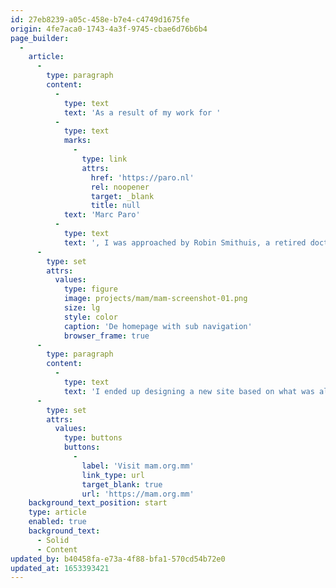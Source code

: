 ```yaml
---
id: 27eb8239-a05c-458e-b7e4-c4749d1675fe
origin: 4fe7aca0-1743-4a3f-9745-cbae6d76b6b4
page_builder:
  -
    article:
      -
        type: paragraph
        content:
          -
            type: text
            text: 'As a result of my work for '
          -
            type: text
            marks:
              -
                type: link
                attrs:
                  href: 'https://paro.nl'
                  rel: noopener
                  target: _blank
                  title: null
            text: 'Marc Paro'
          -
            type: text
            text: ', I was approached by Robin Smithuis, a retired doctor from the Netherlands. His brother Frank runs a development organization in Myanmar with his wife Ni Ni to improve healthcare and make it more accessible. During this project, the coup d''état in Myanmar took place. It was heartbreaking to read and hear what all happened and how it affected Frank and the charity. Add the covid crisis to that. The regime made it impossible for him to do his job.'
      -
        type: set
        attrs:
          values:
            type: figure
            image: projects/mam/mam-screenshot-01.png
            size: lg
            style: color
            caption: 'De homepage with sub navigation'
            browser_frame: true
      -
        type: paragraph
        content:
          -
            type: text
            text: 'I ended up designing a new site based on what was already there. I was able to derive the wishes from Frank and Robin''s concepts and convert them into an attractive design. At a later stage we added a donation module, with which they already raised 50,000 euros in a few months. This allows Frank and Ni Ni to open more clinics and train local people. I love nothing more than to contribute with my expertise to such great causes.'
      -
        type: set
        attrs:
          values:
            type: buttons
            buttons:
              -
                label: 'Visit mam.org.mm'
                link_type: url
                target_blank: true
                url: 'https://mam.org.mm'
    background_text_position: start
    type: article
    enabled: true
    background_text:
      - Solid
      - Content
updated_by: b40458fa-e73a-4f88-bfa1-570cd54b72e0
updated_at: 1653393421
---
```

